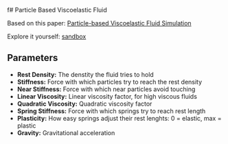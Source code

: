 f# Particle Based Viscoelastic Fluid

Based on this paper: [Particle-based Viscoelastic Fluid Simulation](https://dl.acm.org/doi/abs/10.1145/1073368.1073400)

Explore it yourself: [sandbox](https://puutzza.github.io/particle_based_viscoelastic_fluid/)

## Parameters

* **Rest Density:** The denstity the fluid tries to hold
* **Stiffness:** Force with which particles try to reach the rest density
* **Near Stiffness:** Force with which near particles avoid touching
* **Linear Viscosity:** Linear viscosity factor, for high viscous fluids
* **Quadratic Viscosity:** Quadratic viscosity factor
* **Spring Stiffness:** Force with which springs try to reach rest length
* **Plasticity:** How easy springs adjust their rest lenghts: 0 = elastic, max = plastic
* **Gravity:** Gravitational acceleration
